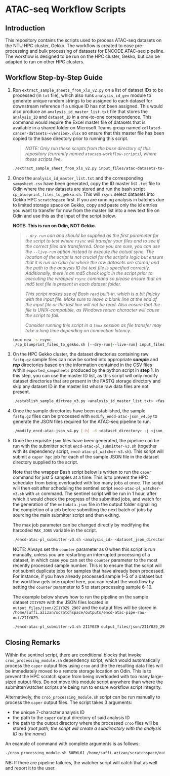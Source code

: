 # ATAC-seq Workflow Scripts

## Introduction

This repository contains the scripts used to process ATAC-seq datasets on the NTU HPC cluster, Gekko. The workflow is created to ease pre-processing and bulk processing of datasets for ENCODE ATAC-seq pipeline. The workflow is designed to be run on the HPC cluster, Gekko, but can be adapted to run on other HPC clusters.

## Workflow Step-by-Step Guide

1. Run `extract_sample_sheets_from_xls_v2.py` on a list of dataset IDs to be processed (in `txt` file), which also runs `analysis_id_gen` module to generate unique random strings to be assigned to each dataset for downstream reference if a unique ID has not been assigned. This would also produce an `analysis_id_master_list.txt` file that stores the `analysis_ID` and `dataset_ID` in a one-to-one correspondence. This command would require the Excel master file of datasets that is available in a shared folder on Microsoft Teams group named `collated-cancer-datasets-<version>.xlsx` so ensure that this master file has been copied to the base directory prior to running this script.

    > *NOTE: Only run these scripts from the base directory of this repository (currently named `atacseq-workflow-scripts`), where these scripts live.*

    ```bash
    ./extract_sample_sheet_from_xls_v2.py input_files/atac-datasets-to-import.txt input_files/collated-cancer-datasets-v1.6.xlsx output_files/exported_sampsheets input_files/analysis_id_master_list.txt
    ```

2. Once the `analysis_id_master_list.txt` and the corresponding `sampsheet.csv` have been generated, copy the ID master list `.txt` file to Odin where the raw datasets are stored and run the bash script `cp_blueprint_files_to_gekko.sh`. This will `rsync` select datasets into Gekko HPC `scratchspace` first. If you are running analysis in batches due to limited storage space on Gekko, copy and paste only the id entries you want to transfer for now from the master list into a new text file on Odin and use this as the input of the script below.

    **NOTE: This is run on Odin, NOT Gekko.**

    > *`--dry-run` can and should be supplied as the first parameter for the script to test where `rsync` will transfer your files and to see if the correct files are transferred. Once you are sure, you can use the `--live-run` option instead to execute the actual sync. The location of the script is not crucial for the script's logic but ensure that it is run on Odin (or where the raw datasets are stored) and the path to the analysis ID list text file is specified correctly. Additionally, there is an md5 check logic in the script prior to executing the wrapped `rsync` command so please ensure that an md5 text file is present in each dataset folder.*
    >
    > *This script makes use of Bash `read` built-in, which is a bit finicky with the input file. Make sure to leave a blank line at the end of the input file or the last line will not be read. Also ensure that the file is UNIX-compatible, as Windows return character will cause the script to fail.*
    >
    > *Consider running this script in a `tmux` session as file transfer may take a long time depending on connection latency.*

    ```bash
    tmux new -s rsync
    ./cp_blueprint_files_to_gekko.sh [--dry-run|--live-run] input_files/analysis_id_list.txt > rsync_output.log
    ```

3. On the HPC Gekko cluster, the dataset directories containing raw `fastq.gz` sample files can now be sorted into appropriate ***sample*** and ***rep*** directories based on the information contained in the CSV files within `exported_sampsheets` produced by the python script in **step 1**. In this step, you can use the master ID list, as this script will only modify dataset directories that are present in the FASTQ storage directory and skip any dataset ID in the master list whose raw data files are not present.

    ```bash
    ./establish_sample_dirtree_v3.py <analysis_id_master_list.txt> <fastq_file_root_directory> <csv_samplesheet_directory>
    ```

4. Once the sample directories have been established, the sample `fastq.gz` files can be processed with `modify_encd-atac-json_v4.py` to generate the JSON files required for the ATAC-seq pipeline to run.

    ```bash
    ./modify_encd-atac-json_v4.py [-h] -d <dataset_directory> -j <json_file_template> -s <sample_sheet_csv> -o <output_path>
    ```

5. Once the requisite `json` files have been generated, the pipeline can be run with the submitter script `encd-atac-pl_submitter-v3.sh` (together with its dependency script, `encd-atac-pl_watcher-v3.sh`). This script will submit a `caper hpc` job for each of the sample JSON file in the dataset directory supplied to the script.

    Note that the wrapper Bash script below is written to run the `caper` command for just 5 samples at a time. This is to prevent the HPC scheduler from being overloaded with too many jobs at once. The script will then exit after scheduling the sentinel script `encd-atac-pl_watcher-v3.sh` with `at` command. The sentinel script will be run in 1 hour, after which it would check the progress of the submitted jobs, and watch for the generation of the `metadata.json` file in the output folder signalling the completion of a job before submitting the next batch of jobs by sourcing the main submitter script and then exiting.

    The max job parameter can be changed directly by modifying the harcoded `MAX_JOBS` variable in the script.

    ```bash
    ./encd-atac-pl_submitter-v3.sh <analysis_id> <dataset_json_directory_abs_path> <pipeline_raw_output_root_dir_abs_path> <croo_output_root_dir_abs_path> <counter = always '0'>
    ```

    NOTE: Always set the `counter` parameter as 0 when this script is run manually, unless you are restarting an interrupted processing of a dataset, in which case you can set the `counter` parameter to the most recently processed sample number. This is to ensure that the script will not submit duplicate jobs for samples that have already been processed. For instance, if you have already processed sample 1–5 of a dataset but the workflow gets interrupted here, you can restart the workflow by setting the `counter` parameter to 5 to start processing sample 6-10.

    The example below shows how to run the pipeline on the sample dataset `2I1Y0Z9` with the JSON files located in `output_files/json/2I1Y0Z9_2907` and the output files will be stored in `/home/suffi.azizan/scratchspace/outputs/encd-atac-pipe-raw-out/2I1Y0Z9`.

    ```bash
    ./encd-atac-pl_submitter-v3.sh 2I1Y0Z9 output_files/json/2I1Y0Z9_2907 /home/suffi.azizan/scratchspace/outputs/encd-atac-pipe-raw-out/2I1Y0Z9 0
    ```

## Closing Remarks

Within the sentinel script, there are conditional blocks that invoke `croo_processing_module.sh` dependency script, which would automatically process the `caper` output files using `croo` and the the resulting data files will be immediately moved to a remote storage location on Odin. This is to prevent the HPC scratch space from being overloaded with too many large-sized output files. Do not move this module script anywhere than where the submitter/watcher scripts are being run to ensure workflow script integrity.

Alternatively, the `croo_processing_module.sh` script can be run manually to process the `caper` output files. The script takes 3 arguments:

- the unique 7-character analysis ID
- the path to the `caper` output directory of said analysis ID
- the path to the output directory where the processed `croo` files will be stored (*root path; the script will create a subdirectory with the analysis ID as the name*)

An example of command with complete arguments is as follows:

```bash
./croo_processing_module.sh 50RWL61 /home/suffi.azizan/scratchspace/outputs/encd-atac-pipe-raw-out/50RWL61 /home/suffi.azizan/scratchspace/outputs/atac_croo_out
```

NB: If there are pipeline failures, the watcher script will catch that as well and report it to the user.
